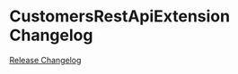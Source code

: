 # CustomersRestApiExtension Changelog

[Release Changelog](https://github.com/spryker/customers-rest-api-extension/releases)
